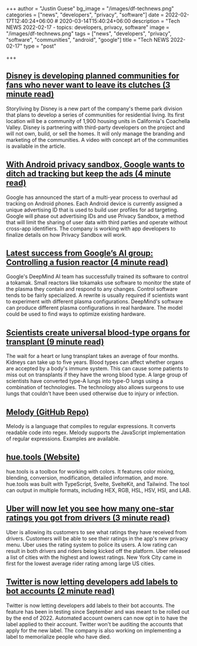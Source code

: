 +++
author = "Justin Guese"
bg_image = "/images/df-technews.png"
categories = ["news", "developers", "privacy", "software"]
date = 2022-02-17T12:40:24+06:00 # 2020-03-14T15:40:24+06:00
description = "Tech NEWS 2022-02-17 - topics: developers, privacy, software"
image = "/images/df-technews.png"
tags = ["news", "developers", "privacy", "software", "communities", "android", "google"]
title = "Tech NEWS 2022-02-17"
type = "post"

+++

## [Disney is developing planned communities for fans who never want to leave its clutches (3 minute read)](https://www.theverge.com/2022/2/16/22937210/disney-residential-communities-storyliving-cotino-planned-town)

Storyliving by Disney is a new part of the company's theme park division that plans to develop a series of communities for residential living. Its first location will be a community of 1,900 housing units in California's Coachella Valley. Disney is partnering with third-party developers on the project and will not own, build, or sell the homes. It will only manage the branding and marketing of the communities. A video with concept art of the communities is available in the article.

## [With Android privacy sandbox, Google wants to ditch ad tracking but keep the ads (4 minute read)](https://www.theverge.com/2022/2/16/22937297/android-privacy-sandbox-google-apple-facebook-ad-tracking)

Google has announced the start of a multi-year process to overhaul ad tracking on Android phones. Each Android device is currently assigned a unique advertising ID that is used to build user profiles for ad targeting. Google will phase out advertising IDs and use Privacy Sandbox, a method that will limit the sharing of user data with third parties and operate without cross-app identifiers. The company is working with app developers to finalize details on how Privacy Sandbox will work.

## [Latest success from Google’s AI group: Controlling a fusion reactor (4 minute read)](https://arstechnica.com/science/2022/02/latest-success-from-googles-ai-group-controlling-a-fusion-reactor/)

Google's DeepMind AI team has successfully trained its software to control a tokamak. Small reactors like tokamaks use software to monitor the state of the plasma they contain and respond to any changes. Control software tends to be fairly specialized. A rewrite is usually required if scientists want to experiment with different plasma configurations. DeepMind's software can produce different plasma configurations in real hardware. The model could be used to find ways to optimize existing hardware.

## [Scientists create universal blood-type organs for transplant (9 minute read)](https://interestingengineering.com/universal-blood-type-organs)

The wait for a heart or lung transplant takes an average of four months. Kidneys can take up to five years. Blood types can affect whether organs are accepted by a body's immune system. This can cause some patients to miss out on transplants if they have the wrong blood type. A large group of scientists have converted type-A lungs into type-O lungs using a combination of technologies. The technology also allows surgeons to use lungs that couldn't have been used otherwise due to injury or infection.

## [Melody (GitHub Repo)](https://github.com/yoav-lavi/melody)

Melody is a language that compiles to regular expressions. It converts readable code into regex. Melody supports the JavaScript implementation of regular expressions. Examples are available.

## [hue.tools (Website)](https://hue.tools/?format=hex)

hue.tools is a toolbox for working with colors. It features color mixing, blending, conversion, modification, detailed information, and more. hue.tools was built with TypeScript, Svelte, SvelteKit, and Tailwind. The tool can output in multiple formats, including HEX, RGB, HSL, HSV, HSI, and LAB.

## [Uber will now let you see how many one-star ratings you got from drivers (3 minute read)](https://www.theverge.com/2022/2/16/22935861/uber-five-star-rating-breakdown-customers-privacy?scrolla=5eb6d68b7fedc32c19ef33b4)

Uber is allowing its customers to see what ratings they have received from drivers. Customers will be able to see their ratings in the app's new privacy menu. Uber uses the rating system to police its users. A low rating can result in both drivers and riders being kicked off the platform. Uber released a list of cities with the highest and lowest ratings. New York City came in first for the lowest average rider rating among large US cities.

## [Twitter is now letting developers add labels to bot accounts (2 minute read)](https://www.theverge.com/2022/2/16/22937435/twitter-labels-automated-bot-accounts)

Twitter is now letting developers add labels to their bot accounts. The feature has been in testing since September and was meant to be rolled out by the end of 2022. Automated account owners can now opt in to have the label applied to their account. Twitter won't be auditing the accounts that apply for the new label. The company is also working on implementing a label to memorialize people who have died.

